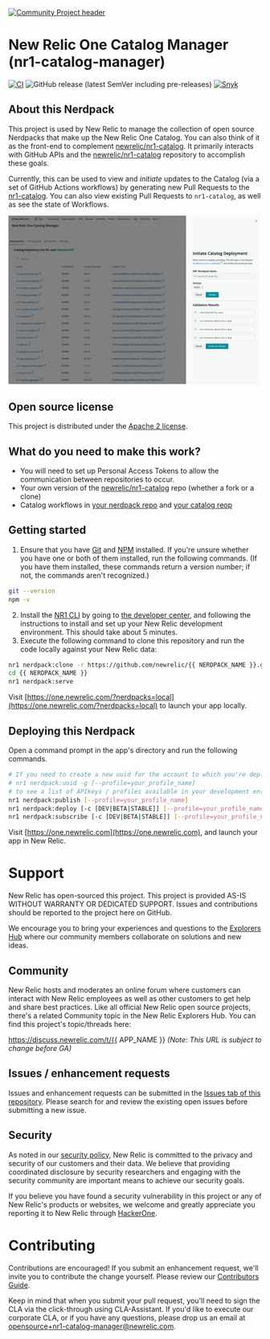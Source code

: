 [![Community Project header](https://github.com/newrelic/opensource-website/raw/master/src/images/categories/Community_Project.png)](https://opensource.newrelic.com/oss-category/#community-project)

# New Relic One Catalog Manager (nr1-catalog-manager)
[![CI](https://github.com/newrelic/nr1-browser-analyzer/workflows/CI/badge.svg)](https://github.com/newrelic/nr1-catalog-manager/releases) ![GitHub release (latest SemVer including pre-releases)](https://img.shields.io/github/v/release/newrelic/nr1-catalog-manager?include_prereleases&sort=semver) [![Snyk](https://snyk.io/test/github/newrelic/nr1-catalog-manager/badge.svg)](https://snyk.io/test/github/newrelic/nr1-catalog-manager)

## About this Nerdpack

This project is used by New Relic to manage the collection of open source Nerdpacks that make up the New Relic One Catalog. You can also think of it as the front-end to complement [newrelic/nr1-catalog](https://github.com/newrelic/nr1-catalog). It primarily interacts with GitHub APIs and the [newrelic/nr1-catalog](https://github.com/newrelic/nr1-catalog) repository to accomplish these goals.

Currently, this can be used to view and _initiate_ updates to the Catalog (via a set of GitHub Actions workflows) by generating new Pull Requests to the [nr1-catalog](https://github.com/newrelic/nr1-catalog). You can also view existing Pull Requests to `nr1-catalog`, as well as see the state of Workflows.

![Repository Overview](catalog/screenshots/nr1-catalog-manager-1.png)

## Open source license

This project is distributed under the [Apache 2 license](LICENSE).

## What do you need to make this work?

- You will need to set up Personal Access Tokens to allow the communication between repositories to occur.
- Your own version of the [newrelic/nr1-catalog](https://github.com/newrelic/nr1-catalog) repo (whether a fork or a clone)
- Catalog workflows in [your nerdpack repo](https://github.com/newrelic/nr1-browser-analyzer/blob/main/.github/workflows/catalog.yml) and [your catalog reop](https://github.com/newrelic/nr1-catalog/blob/master/.github/workflows/generate-catalog-pr.yml)

## Getting started

1. Ensure that you have [Git](https://git-scm.com/book/en/v2/Getting-Started-Installing-Git) and [NPM](https://www.npmjs.com/get-npm) installed. If you're unsure whether you have one or both of them installed, run the following commands. (If you have them installed, these commands return a version number; if not, the commands aren't recognized.)
```bash
git --version
npm -v
```
2. Install the [NR1 CLI](https://one.newrelic.com/launcher/developer-center.launcher) by going to [the developer center](https://one.newrelic.com/launcher/developer-center.launcher), and following the instructions to install and set up your New Relic development environment. This should take about 5 minutes.
3. Execute the following command to clone this repository and run the code locally against your New Relic data:

```bash
nr1 nerdpack:clone -r https://github.com/newrelic/{{ NERDPACK_NAME }}.git
cd {{ NERDPACK_NAME }}
nr1 nerdpack:serve
```

Visit [https://one.newrelic.com/?nerdpacks=local](https://one.newrelic.com/?nerdpacks=local) to launch your app locally.

## Deploying this Nerdpack

Open a command prompt in the app's directory and run the following commands.

```bash
# If you need to create a new uuid for the account to which you're deploying this app, use the following
# nr1 nerdpack:uuid -g [--profile=your_profile_name]
# to see a list of APIkeys / profiles available in your development environment, run nr1 credentials:list
nr1 nerdpack:publish [--profile=your_profile_name]
nr1 nerdpack:deploy [-c [DEV|BETA|STABLE]] [--profile=your_profile_name]
nr1 nerdpack:subscribe [-c [DEV|BETA|STABLE]] [--profile=your_profile_name]
```

Visit [https://one.newrelic.com](https://one.newrelic.com), and launch your app in New Relic.

# Support

New Relic has open-sourced this project. This project is provided AS-IS WITHOUT WARRANTY OR DEDICATED SUPPORT. Issues and contributions should be reported to the project here on GitHub.

We encourage you to bring your experiences and questions to the [Explorers Hub](https://discuss.newrelic.com) where our community members collaborate on solutions and new ideas.

## Community

New Relic hosts and moderates an online forum where customers can interact with New Relic employees as well as other customers to get help and share best practices. Like all official New Relic open source projects, there's a related Community topic in the New Relic Explorers Hub. You can find this project's topic/threads here:

https://discuss.newrelic.com/t/{{ APP_NAME }}
*(Note: This URL is subject to change before GA)*

## Issues / enhancement requests

Issues and enhancement requests can be submitted in the [Issues tab of this repository](../../issues). Please search for and review the existing open issues before submitting a new issue.

## Security
As noted in our [security policy](https://github.com/newrelic/nr1-catalog-manager/security/policy), New Relic is committed to the privacy and security of our customers and their data. We believe that providing coordinated disclosure by security researchers and engaging with the security community are important means to achieve our security goals.

If you believe you have found a security vulnerability in this project or any of New Relic's products or websites, we welcome and greatly appreciate you reporting it to New Relic through [HackerOne](https://hackerone.com/newrelic).

# Contributing

Contributions are encouraged! If you submit an enhancement request, we'll invite you to contribute the change yourself. Please review our [Contributors Guide](CONTRIBUTING.md).

Keep in mind that when you submit your pull request, you'll need to sign the CLA via the click-through using CLA-Assistant. If you'd like to execute our corporate CLA, or if you have any questions, please drop us an email at opensource+nr1-catalog-manager@newrelic.com.
